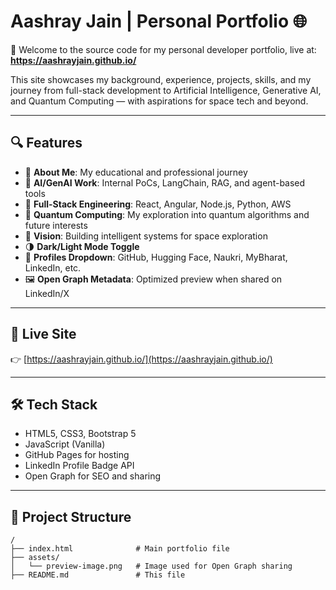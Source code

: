 # Aashray Jain | Personal Portfolio 🌐

🚀 Welcome to the source code for my personal developer portfolio, live at:
**https://aashrayjain.github.io/**

This site showcases my background, experience, projects, skills, and my journey from full-stack development to Artificial Intelligence, Generative AI, and Quantum Computing — with aspirations for space tech and beyond.

---

## 🔍 Features

- 📄 **About Me**: My educational and professional journey
- 🧠 **AI/GenAI Work**: Internal PoCs, LangChain, RAG, and agent-based tools
- 🧰 **Full-Stack Engineering**: React, Angular, Node.js, Python, AWS
- 🧪 **Quantum Computing**: My exploration into quantum algorithms and future interests
- 🌌 **Vision**: Building intelligent systems for space exploration
- 🌗 **Dark/Light Mode Toggle**
- 🔗 **Profiles Dropdown**: GitHub, Hugging Face, Naukri, MyBharat, LinkedIn, etc.
- 🖼️ **Open Graph Metadata**: Optimized preview when shared on LinkedIn/X

---

## 🔗 Live Site

👉 [https://aashrayjain.github.io/](https://aashrayjain.github.io/)

---

## 🛠️ Tech Stack

- HTML5, CSS3, Bootstrap 5
- JavaScript (Vanilla)
- GitHub Pages for hosting
- LinkedIn Profile Badge API
- Open Graph for SEO and sharing

---

## 📁 Project Structure

```plaintext
/
├── index.html              # Main portfolio file
├── assets/
│   └── preview-image.png   # Image used for Open Graph sharing
├── README.md               # This file
